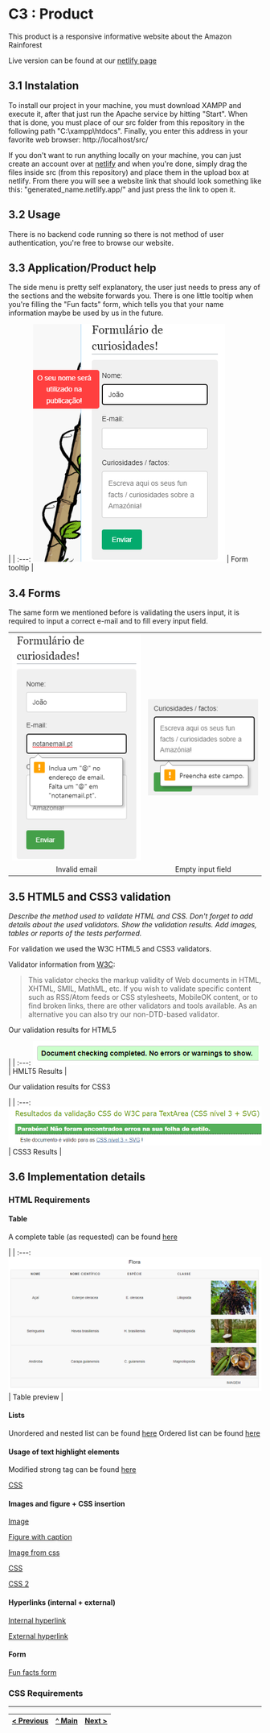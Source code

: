 # C3 : Product

This product is a responsive informative website about the Amazon Rainforest

Live version can be found at our [netlify page](https://tiwm2021-ti-g04.netlify.app/)

## 3.1 Instalation

To install our project in your machine, you must download XAMPP and execute it, after that just run the Apache service by hitting "Start".
When that is done, you must place of our src folder from this repository in the following path "C:\xampp\htdocs".
Finally, you enter this address in your favorite web browser: http://localhost/src/

If you don't want to run anything locally on your machine, you can just create an account over at [netlify](www.netlify.com) and when you're done, simply drag the files inside src (from this repository) and place them in the upload box at netlify.
From there you will see a website link that should look something like this: "generated_name.netlify.app/" and just press the link to open it.

## 3.2 Usage

There is no backend code running so there is not method of user authentication, you're free to browse our website.

## 3.3 Application/Product help

The side menu is pretty self explanatory, the user just needs to press any of the sections and the website forwards you.
There is one little tooltip when you're filling the "Fun facts" form, which tells you that your name information maybe be used by us in the future.

| |
:---:
![Form tooltip](images/form_tooltip.png) |
Form tooltip |

## 3.4 Forms

The same form we mentioned before is validating the users input, it is required to input a correct e-mail and to fill every input field.

| | |
:---: | :---:
![Invalid email](images/not_an_email.png) | ![Empty input field](images/no_facts_no_fun.png)
Invalid email |  Empty input field


## 3.5 HTML5 and CSS3 validation

_Describe the method used to validate HTML and CSS. Don't forget to add details about the used validators. Show the validation results._
_Add images, tables or reports of the tests performed._

For validation we used the W3C HTML5 and CSS3 validators.

Validator information from [W3C](https://validator.w3.org/): 
> This validator checks the markup validity of Web documents in HTML, XHTML, SMIL, MathML, etc. If you wish to validate specific content such as RSS/Atom feeds or CSS stylesheets, MobileOK content, or to find broken links, there are other validators and tools available. As an alternative you can also try our non-DTD-based validator.

Our validation results for HTML5

| |
:---:
![HMLT5 Results](images/html5_results.png) |
HMLT5 Results |

Our validation results for CSS3

| |
:---:
![CSS3 Results](images/css3_results.png) |
CSS3 Results |

## 3.6 Implementation details

### HTML Requirements

#### Table

A complete table (as requested) can be found [here](https://github.com/TI-04/-tiwm2021-ti-g04/blob/main/src/biocenose.html#L54)

| |
:---:
![Table preview](images/flora_table.png) |
Table preview |

#### Lists

Unordered and nested list can be found [here](https://github.com/TI-04/-tiwm2021-ti-g04/blob/main/src/index.html#L79)
Ordered list can be found [here](https://github.com/TI-04/-tiwm2021-ti-g04/blob/main/src/curiosidades.html#L46)

#### Usage of text highlight elements

Modified strong tag can be found [here](https://github.com/TI-04/-tiwm2021-ti-g04/blob/main/src/biocenose.html#L42)

[CSS](https://github.com/TI-04/-tiwm2021-ti-g04/blob/main/src/style.css#L83)

#### Images and figure + CSS insertion

[Image](https://github.com/TI-04/-tiwm2021-ti-g04/blob/main/src/historia.html#L82)

[Figure with caption](https://github.com/TI-04/-tiwm2021-ti-g04/blob/main/src/historia.html#L37)

[Image from css](https://github.com/TI-04/-tiwm2021-ti-g04/blob/main/src/curiosidades.html#L75)

[CSS](https://github.com/TI-04/-tiwm2021-ti-g04/blob/main/src/style.css#L649)

[CSS 2](https://github.com/TI-04/-tiwm2021-ti-g04/blob/main/src/style.css#L12)

#### Hyperlinks (internal + external)

[Internal hyperlink](https://github.com/TI-04/-tiwm2021-ti-g04/blob/main/src/index.html#L16)

[External hyperlink](https://github.com/TI-04/-tiwm2021-ti-g04/blob/main/src/index.html#L29)

#### Form

[Fun facts form](https://github.com/TI-04/-tiwm2021-ti-g04/blob/main/src/curiosidades.html#L90)

### CSS Requirements

---
[< Previous](c2.md) | [^ Main](../../../) | [Next >](c4.md)
:--- | :---: | ---: 
